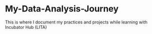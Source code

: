 # My-Data-Analysis-Journey
This is where I document my practices and projects while learning with Incubator Hub (LITA)
